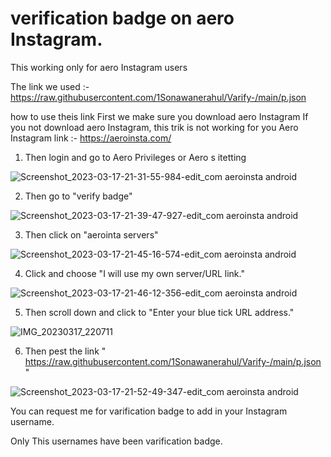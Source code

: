 # verification badge on aero Instagram.

This working only for aero Instagram users

The link we used :- 
https://raw.githubusercontent.com/1Sonawanerahul/Varify-/main/p.json

how to use theis link
First we make sure you download aero Instagram
If you not download aero Instagram, this trik is not working 
for you Aero Instagram link :-  https://aeroinsta.com/


1) Then login and go to Aero Privileges or Aero s itetting 

![Screenshot_2023-03-17-21-31-55-984-edit_com aeroinsta android](https://user-images.githubusercontent.com/125113590/225957148-098a827a-35d5-4530-847a-980144381936.jpg)

2) Then go to "verify badge"

![Screenshot_2023-03-17-21-39-47-927-edit_com aeroinsta android](https://user-images.githubusercontent.com/125113590/225959412-e818d1db-b238-42fc-afbe-5ce479f5922b.jpg)

3) Then click on "aerointa servers"

![Screenshot_2023-03-17-21-45-16-574-edit_com aeroinsta android](https://user-images.githubusercontent.com/125113590/225962410-d0c2551a-e146-47fe-a6d0-1333cab22fd4.jpg)

4) Click and choose "I will use my own server/URL link."

![Screenshot_2023-03-17-21-46-12-356-edit_com aeroinsta android](https://user-images.githubusercontent.com/125113590/225963063-37362e9a-53b4-4e34-a01b-4ef8198eb6bb.jpg)

5) Then scroll down and click to "Enter your blue tick URL address."

![IMG_20230317_220711](https://user-images.githubusercontent.com/115889762/225965310-6e23f8ec-e373-4a92-9dc1-d5d631bb9d5e.jpg)

6) Then pest the link " https://raw.githubusercontent.com/1Sonawanerahul/Varify-/main/p.json "

![Screenshot_2023-03-17-21-52-49-347-edit_com aeroinsta android](https://user-images.githubusercontent.com/125113590/225963924-8b3a4400-cdb6-4a93-896d-65dfd333be74.jpg)

You can request me for varification badge to add in your Instagram username.

Only This usernames have been varification badge.
